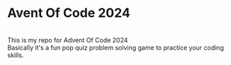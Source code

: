 # Avent Of Code 2024
<br>
This is my repo for Advent Of Code 2024
<br>
Basically it's a fun pop quiz problem solving game to practice your coding skills.
